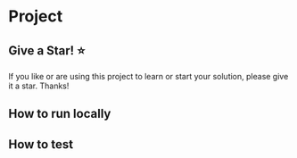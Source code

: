 # Project


## Give a Star! :star:

If you like or are using this project to learn or start your solution, please give it a star. Thanks!

## How to run locally


## How to test
